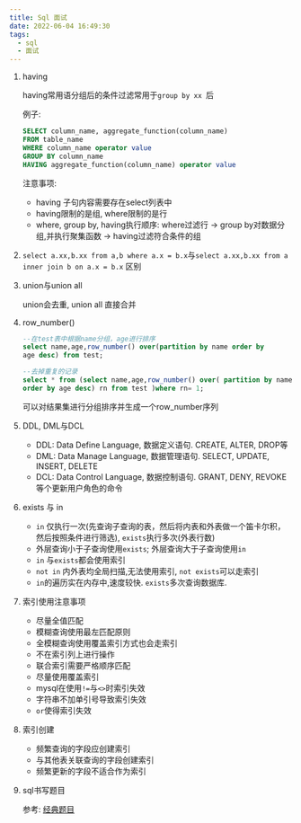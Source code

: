 ```yaml
---
title: Sql 面试
date: 2022-06-04 16:49:30
tags:
  - sql
  - 面试
---
```


1. having

   having常用语分组后的条件过滤常用于`group by xx `后

   例子:

   ```sql
   SELECT column_name, aggregate_function(column_name)
   FROM table_name
   WHERE column_name operator value
   GROUP BY column_name
   HAVING aggregate_function(column_name) operator value
   ```

   注意事项:

   - having 子句内容需要存在select列表中
   - having限制的是组, where限制的是行
   - where, group by, having执行顺序: where过滤行 -> group by对数据分组,并执行聚集函数 -> having过滤符合条件的组

2. `select a.xx,b.xx from a,b where a.x = b.x`与`select a.xx,b.xx from a inner join b on a.x = b.x` 区别

3. union与union all

   union会去重, union all 直接合并

4. row_number()

   ```sql
   --在test表中根据name分组，age进行排序
   select name,age,row_number() over(partition by name order by
   age desc) from test;
   ```

   ```sql
   --去掉重复的记录
   select * from (select name,age,row_number() over( partition by name 
   order by age desc) rn from test )where rn= 1;
   ```

   可以对结果集进行分组排序并生成一个row_number序列

5. DDL, DML与DCL

   - DDL: Data Define Language, 数据定义语句. CREATE, ALTER, DROP等
   - DML: Data Manage Language, 数据管理语句. SELECT, UPDATE, INSERT, DELETE
   - DCL: Data Control Language, 数据控制语句. GRANT, DENY, REVOKE等个更新用户角色的命令

6. exists 与 in

   - `in` 仅执行一次(先查询子查询的表，然后将内表和外表做一个笛卡尔积，然后按照条件进行筛选), `exists`执行多次(外表行数)
   - 外层查询小于子查询使用`exists`; 外层查询大于子查询使用`in`
   - `in` 与`exists`都会使用索引
   - `not in` 内外表均全局扫描,无法使用索引, `not exists`可以走索引
   - `in`的遍历实在内存中,速度较快. `exists`多次查询数据库. 

7. 索引使用注意事项

   - 尽量全值匹配
   - 模糊查询使用最左匹配原则
   - 全模糊查询使用覆盖索引方式也会走索引
   - 不在索引列上进行操作
   - 联合索引需要严格顺序匹配
   - 尽量使用覆盖索引
   - mysql在使用`!=`与`<>`时索引失效
   - 字符串不加单引号导致索引失效
   - `or`使得索引失效

8. 索引创建

   - 频繁查询的字段应创建索引
   - 与其他表关联查询的字段创建索引
   - 频繁更新的字段不适合作为索引

9. sql书写题目

   参考: [经典题目](https://blog.csdn.net/jason_wang1989/article/details/115278576)


